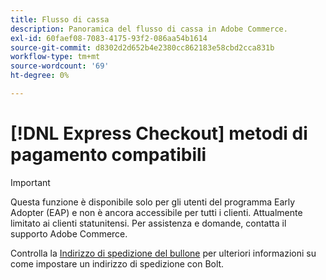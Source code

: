 ```yaml
---
title: Flusso di cassa
description: Panoramica del flusso di cassa in Adobe Commerce.
exl-id: 60faef08-7083-4175-93f2-086aa54b1614
source-git-commit: d8302d2d652b4e2380cc862183e58cbd2cca831b
workflow-type: tm+mt
source-wordcount: '69'
ht-degree: 0%

---
```


# [!DNL Express Checkout] metodi di pagamento compatibili

>[!IMPORTANT]
>
> Questa funzione è disponibile solo per gli utenti del programma Early Adopter (EAP) e non è ancora accessibile per tutti i clienti. Attualmente limitato ai clienti statunitensi. Per assistenza e domande, contatta il supporto Adobe Commerce.

Controlla la [Indirizzo di spedizione del bullone](https://help.bolt.com/shoppers/guides/checkout/update-shipping-address) per ulteriori informazioni su come impostare un indirizzo di spedizione con Bolt.
